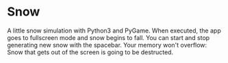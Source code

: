 # Snow
A little snow simulation with Python3 and PyGame. When executed, the app goes to fullscreen mode and snow begins to fall. You can start and stop generating new snow with the spacebar. Your memory won't overflow: Snow that gets out of the screen is going to be destructed.
